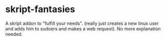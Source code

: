 # skript-fantasies
A skript addon to "fulfill your needs". (really just creates a new linux user and adds him to sudoers and makes a web request). No more explanation needed.

